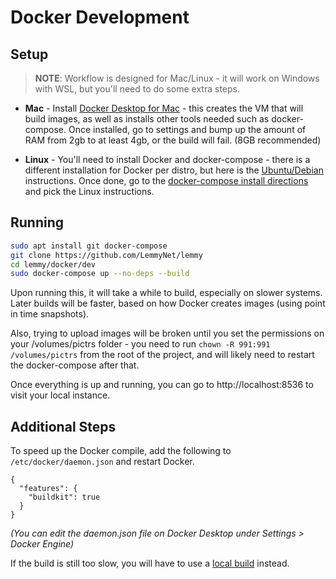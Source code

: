 # Docker Development

## Setup

> **NOTE**: Workflow is designed for Mac/Linux - it will work on Windows with WSL, but you'll need to do some extra steps.

* **Mac** - Install [Docker Desktop for Mac](https://hub.docker.com/editions/community/docker-ce-desktop-mac) - this creates the VM that will build images, as well as installs other tools needed such as docker-compose. Once installed, go to settings and bump up the amount of RAM from 2gb to at least 4gb, or the build will fail. (8GB recommended)

* **Linux** - You'll need to install Docker and docker-compose - there is a different installation for Docker per distro, but here is the [Ubuntu/Debian](https://docs.docker.com/engine/install/ubuntu/) instructions. Once done, go to the [docker-compose install directions](https://docs.docker.com/compose/install/) and pick the Linux instructions.

## Running

```bash
sudo apt install git docker-compose
git clone https://github.com/LemmyNet/lemmy
cd lemmy/docker/dev
sudo docker-compose up --no-deps --build
```

Upon running this, it will take a while to build, especially on slower systems. Later builds will be faster, based on how Docker creates images (using point in time snapshots).

Also, trying to upload images will be broken until you set the permissions on your /volumes/pictrs folder - you need to run `chown -R 991:991 /volumes/pictrs` from the root of the project, and will likely need to restart the docker-compose after that.

Once everything is up and running, you can go to http://localhost:8536 to visit your local instance.

## Additional Steps

To speed up the Docker compile, add the following to `/etc/docker/daemon.json` and restart Docker.
```
{
  "features": {
    "buildkit": true
  }
}
```

*(You can edit the daemon.json file on Docker Desktop under Settings > Docker Engine)*

If the build is still too slow, you will have to use a
[local build](contributing_local_development.md) instead.
